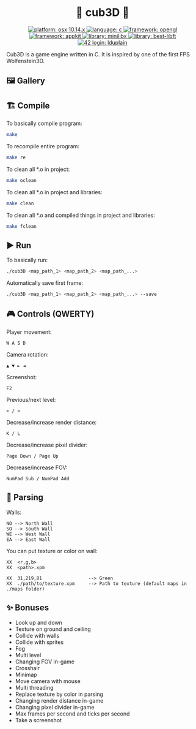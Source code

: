 <h1 align="center">🧱 cub3D 🎥</h1>

<p align="center">
  <a href="https://fr.wikipedia.org/wiki/MacOS_Mojave" target="_blank">
    <img alt="platform: osx 10.14.x" src="https://img.shields.io/badge/platform-osx%20v10.14.x-red?style=flat-square"/>
  </a>
  <a href="https://fr.wikipedia.org/wiki/C_(langage)" target="_blank">
    <img alt="language: c" src="https://img.shields.io/badge/language-C-purple?style=flat-square"/>
  </a>
  <a href="https://fr.wikipedia.org/wiki/OpenGL" target="_blank">
    <img alt="framework: opengl" src="https://img.shields.io/badge/framework-OpenGL-green?style=flat-square"/>
  </a>
  <a href="https://developer.apple.com/documentation/appkit" target="_blank">
    <img alt="framework: appkit" src="https://img.shields.io/badge/framework-AppKit-green?style=flat-square"/>
  </a>
  <a href="https://harm-smits.github.io/42docs/libs/minilibx/getting_started.html" target="_blank">
    <img alt="library: minilibx" src="https://img.shields.io/badge/library-MiniLibX-orange?style=flat-square"/>
  </a>
  <a href="https://github.com/LoisDuplain/best-libft" target="_blank">
    <img alt="library: best-libft" src="https://img.shields.io/badge/library-best--libft-orange?style=flat-square"/>
  </a>
  <a href="https://profile.intra.42.fr/users/lduplain" target="_blank">
    <img alt="42 login: lduplain" src="https://img.shields.io/badge/42%20login-lduplain-green?style=flat-square"/>
  </a>
</p>

<p align="left">Cub3D is a game engine written in C. It is inspired by one of the first FPS Wolfenstein3D.</p>

<h2 align="left">🖼️ Gallery</h2>

<h2 align="left">🏗️ Compile</h2>
<p align="left">To basically compile program:</p>

```bash
make
```

<p align="left">To recompile entire program:</p>

```bash
make re
```

<p align="left">To clean all *.o in project:</p>

```bash
make oclean
```

<p align="left">To clean all *.o in project and libraries:</p>

```bash
make clean
```

<p align="left">To clean all *.o and compiled things in project and libraries:</p>

```bash
make fclean
```

<h2 align="left">▶️ Run</h2>
<p align="left">To basically run:</p>

```bash
./cub3D <map_path_1> <map_path_2> <map_path_...>
```

<p align="left">Automatically save first frame:</p>

```bash
./cub3D <map_path_1> <map_path_2> <map_path_...> --save
```

<h2 align="left">🎮 Controls (QWERTY)</h2>

<p align="left">Player movement:</p>

```
W A S D
```

<p align="left">Camera rotation:</p>

```
▲ ▼ ► ◄
```

<p align="left">Screenshot:</p>

```
F2
```

<p align="left">Previous/next level:</p>

```
< / >
```

<p align="left">Decrease/increase render distance:</p>

```
K / L
```

<p align="left">Decrease/increase pixel divider:</p>

```
Page Down / Page Up
```

<p align="left">Decrease/increase FOV:</p>

```
NumPad Sub / NumPad Add
```

<h2 align="left">📝 Parsing</h2>

<p align="left">Walls:</p>

```
NO --> North Wall
SO --> South Wall
WE --> West Wall
EA --> East Wall
```

<p align="left">You can put texture or color on wall:</p>

```
XX  <r,g,b>
XX  <path>.xpm

XX  31,219,81                 --> Green
XX  ./path/to/texture.xpm     --> Path to texture (default maps in ./maps folder)
```

<h2 align="left">✨ Bonuses</h2>

- Look up and down
- Texture on ground and ceiling
- Collide with walls
- Collide with sprites
- Fog
- Multi level
- Changing FOV in-game
- Crosshair
- Minimap
- Move camera with mouse
- Multi threading
- Replace texture by color in parsing
- Changing render distance in-game
- Changing pixel divider in-game
- Max frames per second and ticks per second
- Take a screenshot

